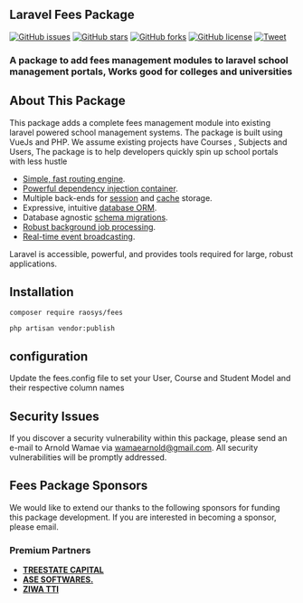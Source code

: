 ## Laravel Fees Package

[![GitHub issues](https://img.shields.io/github/issues/raosys/fees?style=for-the-badge)](https://github.com/raosys/fees/issues)
[![GitHub stars](https://img.shields.io/github/stars/raosys/fees?style=for-the-badge)](https://github.com/raosys/fees/stargazers)
[![GitHub forks](https://img.shields.io/github/forks/raosys/fees?style=for-the-badge)](https://github.com/raosys/fees/network)
[![GitHub license](https://img.shields.io/github/license/raosys/fees?style=for-the-badge)](https://github.com/raosys/fees)
[![Tweet](https://img.shields.io/twitter/url?url=https%3A%2F%2Fgithub.com%2Fraosys%2Ffees?style=flat-square)](https://twitter.com/raosys)
	
### A package to add fees management modules to laravel school management portals, Works good for colleges and universities

## About This Package

This package adds a complete fees management module into existing laravel powered school management systems. The package is built using VueJs and PHP. We assume existing projects have Courses , Subjects and Users,
The package is to help developers quickly spin up school portals with less hustle

- [Simple, fast routing engine](https://laravel.com/docs/routing).
- [Powerful dependency injection container](https://laravel.com/docs/container).
- Multiple back-ends for [session](https://laravel.com/docs/session) and [cache](https://laravel.com/docs/cache) storage.
- Expressive, intuitive [database ORM](https://laravel.com/docs/eloquent).
- Database agnostic [schema migrations](https://laravel.com/docs/migrations).
- [Robust background job processing](https://laravel.com/docs/queues).
- [Real-time event broadcasting](https://laravel.com/docs/broadcasting).

Laravel is accessible, powerful, and provides tools required for large, robust applications.
## Installation
```composer require raosys/fees```

```php artisan vendor:publish```


## configuration
Update the fees.config file to set your User, Course and Student Model and their respective column names
## Security Issues
If you discover a security vulnerability within this package, please send an e-mail to Arnold Wamae via [wamaearnold@gmail.com](mailto:wamaearnold@gmail.com). All security vulnerabilities will be promptly addressed.


## Fees Package Sponsors

We would like to extend our thanks to the following sponsors for funding this package development. If you are interested in becoming a sponsor, please email.

### Premium Partners

- **[TREESTATE CAPITAL](https://treestate.co.ke/)**
- **[ASE SOFTWARES.](https://asewsp.com)**
- **[ZIWA TTI](https://ziwatti.ac.ke)**
